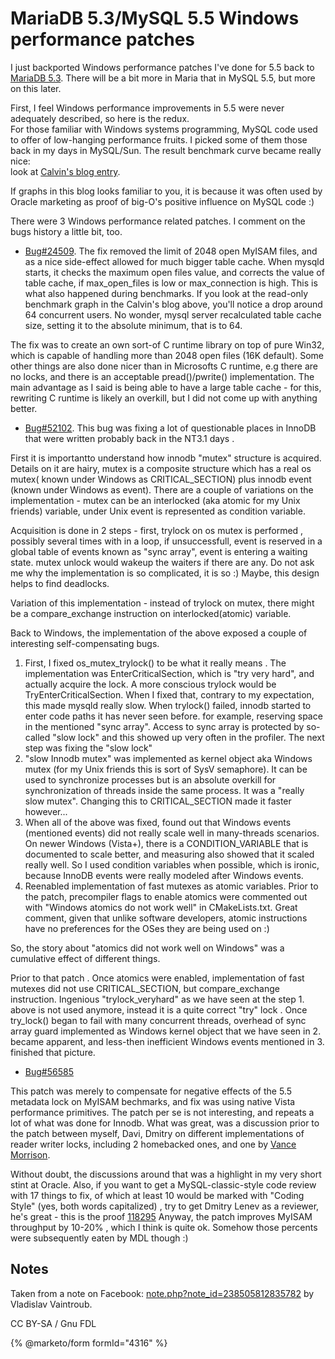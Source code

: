 # MariaDB 5.3/MySQL 5.5 Windows performance patches

I just backported Windows performance patches I've done for 5.5 back to [MariaDB 5.3](broken-reference). There will be a bit more in Maria that in MySQL 5.5, but more on this later.

First, I feel Windows performance improvements in 5.5 were never adequately described, so here is the redux.\
For those familiar with Windows systems programming, MySQL code used to offer of low-hanging performance fruits. I picked some of them those back in my days in MySQL/Sun. The result benchmark curve became really nice:\
look at [Calvin's blog entry](https://blogs.innodb.com/wp/2010/09/mysql-5-5-innodb-performance-improvements-on-windows/).

If graphs in this blog looks familiar to you, it is because it was often used by Oracle marketing as proof of big-O's positive influence on MySQL code :)

There were 3 Windows performance related patches. I comment on the bugs history a little bit, too.

* [Bug#24509](https://bugs.mysql.com/bug.php?id=24509). The fix removed the limit of 2048 open MyISAM files, and as a nice side-effect allowed for much bigger table cache. When mysqld starts, it checks the maximum open files value, and corrects the value of table cache, if max\_open\_files is low or max\_connection is high. This is what also happened during benchmarks. If you look at the read-only benchmark graph in the Calvin's blog above, you'll notice a drop around 64 concurrent users. No wonder, mysql server recalculated table cache size, setting it to the absolute minimum, that is to 64.

The fix was to create an own sort-of C runtime library on top of pure Win32, which is capable of handling more than 2048 open files (16K default). Some other things are also done nicer than in Microsofts C runtime, e.g there are no locks, and there is an acceptable pread()/pwrite() implementation. The main advantage as I said is being able to have a large table cache - for this, rewriting C runtime is likely an overkill, but I did not come up with anything better.

* [Bug#52102](https://bugs.mysql.com/bug.php?id=52102). This bug was fixing a lot of questionable places in InnoDB that were written probably back in the NT3.1 days .

First it is importantto understand how innodb "mutex" structure is acquired. Details on it are hairy, mutex is a composite structure which has a real os mutex( known under Windows as CRITICAL\_SECTION) plus innodb event (known under Windows as event). There are a couple of variations on the implementation - mutex can be an interlocked (aka atomic for my Unix friends) variable, under Unix event is represented as condition variable.

Acquisition is done in 2 steps - first, trylock on os mutex is performed , possibly several times with in a loop, if unsuccessfull, event is reserved in a global table of events known as "sync array", event is entering a waiting state. mutex unlock would wakeup the waiters if there are any. Do not ask me why the implementation is so complicated, it is so :) Maybe, this design helps to find deadlocks.

Variation of this implementation - instead of trylock on mutex, there might be a compare\_exchange instruction on interlocked(atomic) variable.

Back to Windows, the implementation of the above exposed a couple of interesting self-compensating bugs.

1. First, I fixed os\_mutex\_trylock() to be what it really means . The implementation was EnterCriticalSection, which is "try very hard", and actually acquire the lock. A more conscious trylock would be TryEnterCriticalSection. When I fixed that, contrary to my expectation, this made mysqld really slow. When trylock() failed, innodb started to enter code paths it has never seen before. for example, reserving space in the mentioned "sync array". Access to sync array is protected by so-called "slow lock" and this showed up very often in the profiler. The next step was fixing the "slow lock"
2. "slow Innodb mutex" was implemented as kernel object aka Windows mutex (for my Unix friends this is sort of SysV semaphore). It can be used to synchronize processes but is an absolute overkill for synchronization of threads inside the same process. It was a "really slow mutex". Changing this to CRITICAL\_SECTION made it faster however...
3. When all of the above was fixed, found out that Windows events (mentioned events) did not really scale well in many-threads scenarios. On newer Windows (Vista+), there is a CONDITION\_VARIABLE that is documented to scale better, and measuring also showed that it scaled really well. So I used condition variables when possible, which is ironic, because InnoDB events were really modeled after Windows events.
4. Reenabled implementation of fast mutexes as atomic variables. Prior to the patch, precompiler flags to enable atomics were commented out with "Windows atomics do not work well" in CMakeLists.txt. Great comment, given that unlike software developers, atomic instructions have no preferences for the OSes they are being used on :)

So, the story about "atomics did not work well on Windows" was a cumulative effect of different things.

Prior to that patch . Once atomics were enabled, implementation of fast mutexes did not use CRITICAL\_SECTION, but compare\_exchange instruction. Ingenious "trylock\_veryhard" as we have seen at the step 1. above is not used anymore, instead it is a quite correct "try" lock . Once try\_lock() began to fail with many concurrent threads, overhead of sync array guard implemented as Windows kernel object that we have seen in 2. became apparent, and less-then inefficient Windows events mentioned in 3. finished that picture.

* [Bug#56585](https://bugs.mysql.com/bug.php?id=56585)

This patch was merely to compensate for negative effects of the 5.5 metadata lock on MyISAM bechmarks, and fix was using native Vista performance primitives. The patch per se is not interesting, and repeats a lot of what was done for Innodb. What was great, was a discussion prior to the patch between myself, Davi, Dmitry on different implementations of reader writer locks, including 2 homebacked ones, and one by [Vance Morrison](https://blogs.msdn.com/b/vancem/archive/2006/03/28/563180.aspx).

Without doubt, the discussions around that was a highlight in my very short stint at Oracle. Also, if you want to get a MySQL-classic-style code review with 17 things to fix, of which at least 10 would be marked with "Coding Style" (yes, both words capitalized) , try to get Dmitry Lenev as a reviewer, he's great - this is the proof [118295](https://lists.mysql.org/commits/118295) Anyway, the patch improves MyISAM throughput by 10-20% , which I think is quite ok. Somehow those percents were subsequently eaten by MDL though :)

## Notes

Taken from a note on Facebook: [note.php?note\_id=238505812835782](https://www.facebook.com/note.php?note_id=238505812835782) by Vladislav Vaintroub.

CC BY-SA / Gnu FDL

{% @marketo/form formId="4316" %}

